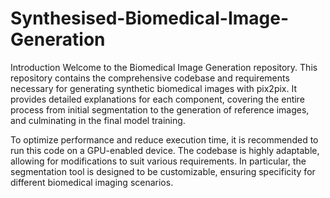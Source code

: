 # Synthesised-Biomedical-Image-Generation
Introduction
Welcome to the Biomedical Image Generation repository. This repository contains the comprehensive codebase and requirements necessary for generating synthetic biomedical images with pix2pix. It provides detailed explanations for each component, covering the entire process from initial segmentation to the generation of reference images, and culminating in the final model training.

To optimize performance and reduce execution time, it is recommended to run this code on a GPU-enabled device. The codebase is highly adaptable, allowing for modifications to suit various requirements. In particular, the segmentation tool is designed to be customizable, ensuring specificity for different biomedical imaging scenarios.


